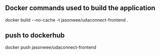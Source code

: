 


## Docker commands used to build the application 
docker build --no-cache -t jasonwee/udaconnect-frontend .

## push to dockerhub
docker push jasonwee/udaconnect-frontend
